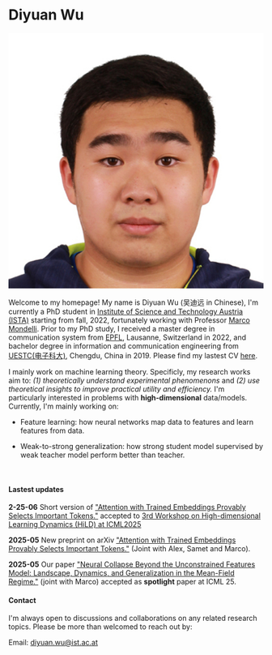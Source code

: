 # Diyuan Wu
![Profile Picture](./src/image/me.jpeg)

Welcome to my homepage! My name is Diyuan Wu (吴迪远  in Chinese), I'm currently a PhD student in [Institute of Science and Technology Austria (ISTA)](https://ist.ac.at/en/home/) starting from fall, 2022, fortunately working with Professor [Marco Mondelli](http://marcomondelli.com/). Prior to my PhD study, I received a master degree in communication system from [EPFL](https://www.epfl.ch/en/), Lausanne, Switzerland in 2022, and bachelor degree in information and communication engineering from [UESTC(电子科大)](https://en.uestc.edu.cn/), Chengdu, China in 2019. Please find my lastest CV [here](https://drive.google.com/file/d/1PrUZtBdlb-NPoXDNgkdFQtmVU8mCE7cm/view?usp=sharing).


I mainly work on machine learning theory. Specificly, my research works aim to: *(1) theoretically understand experimental phenomenons* and *(2) use theoretical insights to improve practical utility and efficiency.* I'm particularly interested in problems with **high-dimensional** data/models. Currently, I'm mainly working on:

- Feature learning: how neural networks map data to features and learn features from data.

- Weak-to-strong generalization: how strong student model supervised by weak teacher model perform better than teacher.

&nbsp;


#### Lastest updates

**2-25-06** Short version of ["Attention with Trained Embeddings Provably Selects Important Tokens."](https://arxiv.org/abs/2505.17282) accepted to [3rd Workshop on High-dimensional Learning Dynamics (HiLD) at ICML2025](https://sites.google.com/view/hidimlearning/home)

**2025-05** New preprint on arXiv ["Attention with Trained Embeddings Provably Selects Important Tokens."](https://arxiv.org/abs/2505.17282) (Joint with Alex, Samet and Marco). 

**2025-05** Our paper ["Neural Collapse Beyond the Unconstrained Features Model: Landscape, Dynamics, and Generalization in the Mean-Field Regime."](https://arxiv.org/abs/2501.19104) (joint with Marco) accepted as **spotlight** paper at ICML 25.


#### Contact

I'm always open to discussions and collaborations on any related research topics. Please be more than welcomed to reach out by: 

Email: diyuan.wu@ist.ac.at
                        

